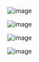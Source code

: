 ![image](https://github.com/user-attachments/assets/e64c5136-4a88-4e94-9bfb-b5b4b6e81730)


![image](https://github.com/user-attachments/assets/0cc0e6c6-b59d-472a-be49-500784c03296)



![image](https://github.com/user-attachments/assets/8a848c3c-d5bb-4f35-9a8a-bc9624098d53)


![image](https://github.com/user-attachments/assets/4edd37f8-6fc4-4229-95fe-7527e670edff)
